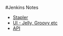 #Jenkins Notes

* [Stapler](jenkins-stapler.md)
* [UI - Jelly, Groovy etc](jenkins-ui.md)
* [API](jenkins-api.md)
